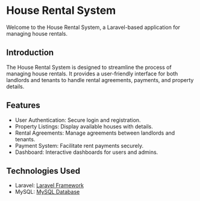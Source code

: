 # House Rental System

Welcome to the House Rental System, a Laravel-based application for managing house rentals.

## Introduction

The House Rental System is designed to streamline the process of managing house rentals. It provides a user-friendly interface for both landlords and tenants to handle rental agreements, payments, and property details.

## Features

- User Authentication: Secure login and registration.
- Property Listings: Display available houses with details.
- Rental Agreements: Manage agreements between landlords and tenants.
- Payment System: Facilitate rent payments securely.
- Dashboard: Interactive dashboards for users and admins.

## Technologies Used

- Laravel: [Laravel Framework](https://laravel.com/)
- MySQL: [MySQL Database](https://www.mysql.com/)
